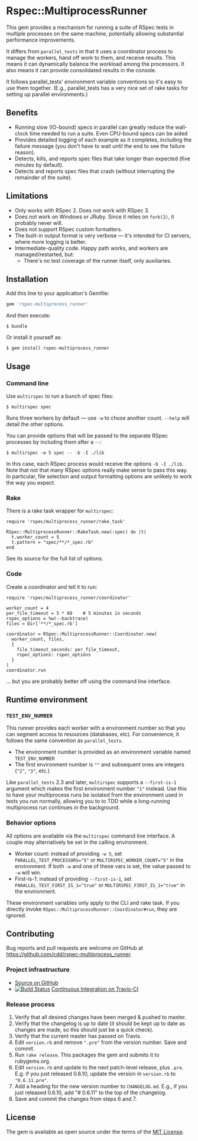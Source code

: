 # Rspec::MultiprocessRunner

This gem provides a mechanism for running a suite of RSpec tests in multiple
processes on the same machine, potentially allowing substantial performance
improvements.

It differs from `parallel_tests` in that it uses a coordinator process to manage
the workers, hand off work to them, and receive results. This means it can
dynamically balance the workload among the processors. It also means it can
provide consolidated results in the console.

It follows parallel_tests' environment variable conventions so it's easy to
use them together. (E.g., parallel_tests has a very nice set of rake tasks
for setting up parallel environments.)

## Benefits

* Running slow (IO-bound) specs in parallel can greatly reduce the wall-clock
  time needed to run a suite. Even CPU-bound specs can be aided
* Provides detailed logging of each example as it completes, including the
  failure message (you don't have to wait until the end to see the failure
  reason).
* Detects, kills, and reports spec files that take longer than expected (five
  minutes by default).
* Detects and reports spec files that crash (without interrupting the
  remainder of the suite).

## Limitations

* Only works with RSpec 2. Does not work with RSpec 3.
* Does not work on Windows or JRuby. Since it relies on `fork(2)`, it probably
  never will.
* Does not support RSpec custom formatters.
* The built-in output format is very verbose — it's intended for CI servers,
  where more logging is better.
* Intermediate-quality code. Happy path works, and workers are
  managed/restarted, but:
  * There's no test coverage of the runner itself, only auxiliaries.

## Installation

Add this line to your application's Gemfile:

```ruby
gem 'rspec-multiprocess_runner'
```

And then execute:

    $ bundle

Or install it yourself as:

    $ gem install rspec-multiprocess_runner

## Usage

### Command line

Use `multirspec` to run a bunch of spec files:

    $ multirspec spec

Runs three workers by default — use `-w` to chose another count. `--help` will
detail the other options.

You can provide options that will be passed to the separate RSpec processes by
including them after a `--`:

    $ multirspec -w 5 spec -- -b -I ./lib

In this case, each RSpec process would receive the options `-b -I ./lib`. Note
that not that many RSpec options really make sense to pass this way. In
particular, file selection and output formatting options are unlikely to work
the way you expect.

### Rake

There is a rake task wrapper for `multirspec`:

    require 'rspec/multiprocess_runner/rake_task'

    RSpec::MultiprocessRunner::RakeTask.new(:spec) do |t|
      t.worker_count = 5
      t.pattern = "spec/**/*_spec.rb"
    end

See its source for the full list of options.

### Code

Create a coordinator and tell it to run:

    require 'rspec/multiprocess_runner/coordinator'

    worker_count = 4
    per_file_timeout = 5 * 60    # 5 minutes in seconds
    rspec_options = %w(--backtrace)
    files = Dir['**/*_spec.rb']

    coordinator = RSpec::MultiprocessRunner::Coordinator.new(
      worker_count, files,
      {
        file_timeout_seconds: per_file_timeout,
        rspec_options: rspec_options
      }
    )
    coordinator.run

… but you are probably better off using the command line interface.

## Runtime environment

### `TEST_ENV_NUMBER`

This runner provides each worker with a environment number so that you can
segment access to resources (databases, etc). For convenience, it follows the
same convention as `parallel_tests`.

* The environment number is provided as an environment variable named `TEST_ENV_NUMBER`
* The first environment number is `""` and subsequent ones are integers (`"2"`, `"3"`, etc.)

Like `parallel_tests` 2.3 and later, `multirspec` supports a `--first-is-1`
argument which makes the first environment number `"1"` instead. Use this to
have your multiprocess runs be isolated from the environment used in tests you
run normally, allowing you to to TDD while a long-running multiprocess run
continues in the background.

### Behavior options

All options are available via the `multirspec` command line interface. A couple
may alternatively be set in the calling environment.

* Worker count: instead of providing `-w 5`, set `PARALLEL_TEST_PROCESSORS="5"` or
  `MULTIRSPEC_WORKER_COUNT="5"` in the environment. If both `-w` and one of these
  vars is set, the value passed to `-w` will win.
* First-is-1: instead of providing `--first-is-1`, set
  `PARALLEL_TEST_FIRST_IS_1="true"` or `MULTIRSPEC_FIRST_IS_1="true"` in the
  environment.

These environment variables only apply to the CLI and rake task. If you
directly invoke `RSpec::MultiprocessRunner::Coordinator#run`, they are ignored.

## Contributing

Bug reports and pull requests are welcome on GitHub at https://github.com/cdd/rspec-multiprocess_runner.

### Project infrastructure

* [Source on GitHub](https://github.com/cdd/rspec-multiprocess_runner)
* [![Build Status](https://travis-ci.org/cdd/rspec-multiprocess_runner.svg?branch=master)](https://travis-ci.org/cdd/rspec-multiprocess_runner)
  [Continuous Integration on Travis-CI](https://travis-ci.org/cdd/rspec-multiprocess_runner)

### Release process

1. Verify that all desired changes have been merged & pushed to master.
2. Verify that the changelog is up to date (it should be kept up to date as
   changes are made, so this should just be a quick check).
3. Verify that the current master has passed on Travis.
4. Edit `version.rb` and remove `".pre"` from the version number. Save and commit.
5. Run `rake release`. This packages the gem and submits it to rubygems.org.
6. Edit `version.rb` and update to the next patch-level release, plus `.pre`.
   E.g. if you just released 0.6.10, update the version in `version.rb` to
   `"0.6.11.pre"`.
7. Add a heading for the new version number to `CHANGELOG.md`. E.g., if you
   just released 0.6.10, add "# 0.6.11" to the top of the changelog.
8. Save and commit the changes from steps 6 and 7.

## License

The gem is available as open source under the terms of the [MIT License](http://opensource.org/licenses/MIT).
